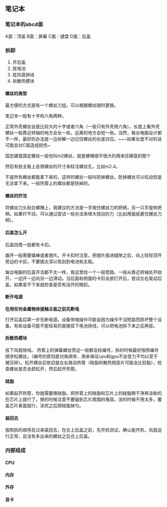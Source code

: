 ## 笔记本

### 笔记本的abcd面

A面：顶盖
B面：屏幕
C面：键盘
D面：后盖

### 拆卸

1. 开后盖
2. 拔电池
3. 拔风扇排线
4. 拆散热模块

#### 螺丝的类型

最方便的方式是有一个螺丝刀组，可以根据螺丝随时更换。

笔记本一般有十字和六角两种。

正常外壳螺丝会是比较大的十字或者六角（一般只有外壳用六角）。长度上看外壳螺丝一般靠近转轴的地方会长一些，远离的地方会短一些。当然，每台电脑设计都不一样，最好的办法是一边拆解一边记住螺丝的长度对应。~~~如果长度不对的话可能会对C面造成损伤~

固态硬盘固定螺丝一般也叫m2螺丝，就是螺帽很平很大的用来压硬盘的那个

然后有些主板上会用螺丝的尺寸来标注螺丝孔，比如m2.4。

不是所有螺丝都能拿下来的，这样的螺丝一般叫防掉螺丝。防掉螺丝可以松动但是无法拿下来。一般热管上的螺丝都是防掉的。

#### 螺丝的拧法

将螺丝刀头贴合螺帽上，我建议的方法是一手按住螺丝刀的把柄，另一只手旋转把柄。如果拧不动，可以通过尝试一些办法来增大扭动的力（比如用面纸裹住螺丝刀柄）。

#### 后盖怎么开

后盖四周一般都有卡扣。

撬开一般需要撬棒或者翘片。开卡扣时注意，把翘片插进缝隙之后，向上轻轻顶开旁边的卡扣，不要插太深以免刮到电池和主板。

每台电脑的后盖开法都不太一样，我这里给一个一般思路。一般从靠近转轴处开始开，一边开一边向另一边滑动。当后面和侧面的卡扣全部打开后，尝试左右晃动后盖，如果拿不下来就检查是否有没开的暗扣。

#### 断开电源

**在用任何金属物体接触主板之前先断电**

打开后盖后第一步先断电源。设备带电操作可能会因为操作不当短路而损坏整个设备。有些设备可能不能轻易的直接拔下电池排线，可以把电池拆下来之后再拔。

#### 拆散热模块

拔下风扇排线。
热管上的弹簧螺丝旁边一般都会标编号，拆的时候最好按照编号顺序松螺丝。（编号的原则是对角顺序，用来保证cpu和gpu不会受力不均以至于被压碎）。松开螺丝后依旧是左右晃动热管（硅脂和散热相变片可能会比较黏），检查螺丝是否全部松开，然后起开热管。

#### 硅脂

如果起开热管，你就需要换硅脂。把热管上的硅脂和芯片上的硅脂擦干净再涂新的在芯片上就行了。擦的时候注意不要碰到芯片周围的电容。涂的时候不用太多，覆盖芯片表面就行，涂完之后把硅脂抹匀。

#### 装回去

按照拆的顺序反过来装回去，在合上后盖之前，先开机测试，确认能开机，风扇运行正常，且没有多出来的螺丝之后合上后盖。

### 内部组成

#### CPU

#### 内存

#### 外存

#### 显卡

